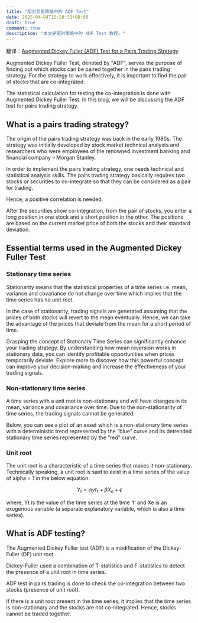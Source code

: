 ```yaml
---
title: "配对交易策略中的 ADF Test"
date: 2025-04-04T15:29:53+08:00
draft: true
comment: true
description: "本文是配对策略中的 ADF Test 教程。"
---
```


翻译：[Augmented Dickey Fuller (ADF) Test for a Pairs Trading Strategy](https://blog.quantinsti.com/augmented-dickey-fuller-adf-test-for-a-pairs-trading-strategy/)

Augmented Dickey Fuller Test, denoted by "ADF", serves the purpose of finding out which stocks can be paired together in the pairs trading strategy. For the strategy to work effectively, it is important to find the pair of stocks that are co-integrated.

The statistical calculation for testing the co-integration is done with Augmented Dickey Fuller Test. In this blog, we will be discussing the ADF test for pairs trading strategy.

## What is a pairs trading strategy?

The origin of the pairs trading strategy was back in the early 1980s. The strategy was initially developed by stock market technical analysts and researchers who were employees of the renowned investment banking and financial company – Morgan Stanley.

In order to implement the pairs trading strategy, one needs technical and statistical analysis skills. The pairs trading strategy basically requires two stocks or securities to co-integrate so that they can be considered as a pair for trading.

Hence, a positive correlation is needed.

After the securities show co-integration, from the pair of stocks, you enter a long position in one stock and a short position in the other. The positions are based on the current market price of both the stocks and their standard deviation.

## Essential terms used in the Augmented Dickey Fuller Test

### Stationary time series

Stationarity means that the statistical properties of a time series i.e. mean, variance and covariance do not change over time which implies that the time series has no unit root.

In the case of stationarity, trading signals are generated assuming that the prices of both stocks will revert to the mean eventually. Hence, we can take the advantage of the prices that deviate from the mean for a short period of time.

Grasping the concept of Stationary Time Series can significantly enhance your trading strategy. By understanding how mean reversion works in stationary data, you can identify profitable opportunities when prices temporarily deviate. Explore more to discover how this powerful concept can improve your decision-making and increase the effectiveness of your trading signals.

### Non-stationary time series

A time series with a unit root is non-stationary and will have changes in its mean, variance and covariance over time. Due to the non-stationarity of time series, the trading signals cannot be generated.

Below, you can see a plot of an asset which is a non-stationary time series with a deterministic trend represented by the “blue” curve and its detrended stationary time series represented by the “red” curve.

### Unit root

The unit root is a characteristic of a time series that makes it non-stationary. Technically speaking, a unit root is said to exist in a time series of the value of alpha = 1 in the below equation.

$$Y_t = {\alpha}yt_1 + {\beta}X_e + \epsilon$$

where, Yt is the value of the time series at the time ‘t’ and Xe is an exogenous variable (a separate explanatory variable, which is also a time series).

## What is ADF testing?

The Augmented Dickey Fuller test (ADF) is a modification of the Dickey-Fuller (DF) unit root.

Dickey-Fuller used a combination of T-statistics and F-statistics to detect the presence of a unit root in time series.

ADF test in pairs trading is done to check the co-integration between two stocks (presence of unit root).

If there is a unit root present in the time series, it implies that the time series is non-stationary and the stocks are not co-integrated. Hence, stocks cannot be traded together.


